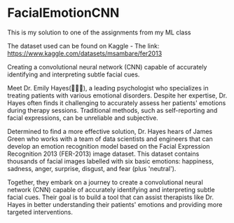 # FacialEmotionCNN

This is my solution to one of the assignments from my ML class

The dataset used can be found on Kaggle - The link: https://www.kaggle.com/datasets/msambare/fer2013

Creating a convolutional neural network (CNN) capable of accurately identifying and interpreting subtle facial cues.

Meet Dr. Emily Hayes(👩🏻‍⚕️), a leading psychologist who specializes in treating patients with various emotional disorders. Despite her expertise, Dr. Hayes often finds it challenging to accurately assess her patients' emotions during therapy sessions. Traditional methods, such as self-reporting and facial expressions, can be unreliable and subjective.

Determined to find a more effective solution, Dr. Hayes hears of James Green who works with a team of data scientists and engineers that can develop an emotion recognition model based on the Facial Expression Recognition 2013 (FER-2013) image dataset. This dataset contains thousands of facial images labelled with six basic emotions: happiness, sadness, anger, surprise, disgust, and fear (plus 'neutral').

Together, they embark on a journey to create a convolutional neural network (CNN) capable of accurately identifying and interpreting subtle facial cues. Their goal is to build a tool that can assist therapists like Dr. Hayes in better understanding their patients' emotions and providing more targeted interventions.
